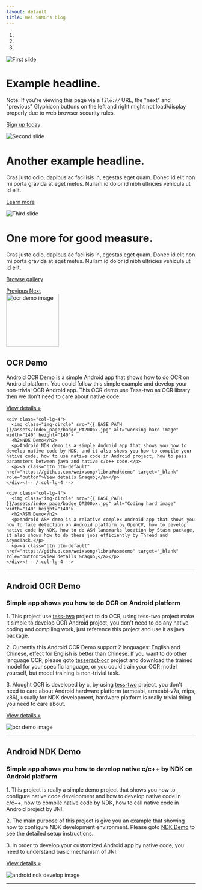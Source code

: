 ```yaml
---
layout: default
title: Wei SONG's blog
---
```


<!-- Carousel
================================================== -->
<div id="myCarousel" class="carousel slide" data-ride="carousel">
  <!-- Indicators -->
  <ol class="carousel-indicators">
    <li data-target="#myCarousel" data-slide-to="0" class="active"></li>
    <li data-target="#myCarousel" data-slide-to="1"></li>
    <li data-target="#myCarousel" data-slide-to="2"></li>
  </ol>
  <div class="carousel-inner" role="listbox">
    <div class="item active">
      <img class="first-slide" src="{{ BASE_PATH }}/assets/index_page/slide-new-img-cover.jpg" alt="First slide">
      <div class="container">
        <div class="carousel-caption">
          <h1>Example headline.</h1>
          <p>Note: If you're viewing this page via a <code>file://</code> URL, the "next" and "previous" Glyphicon buttons on the left and right might not load/display properly due to web browser security rules.</p>
          <p><a class="btn btn-lg btn-primary" href="#" role="button">Sign up today</a></p>
        </div>
      </div>
    </div>
    <div class="item">
      <img class="second-slide" src="{{ BASE_PATH }}/assets/index_page/2.jpg" alt="Second slide">
      <div class="container">
        <div class="carousel-caption">
          <h1>Another example headline.</h1>
          <p>Cras justo odio, dapibus ac facilisis in, egestas eget quam. Donec id elit non mi porta gravida at eget metus. Nullam id dolor id nibh ultricies vehicula ut id elit.</p>
          <p><a class="btn btn-lg btn-primary" href="#" role="button">Learn more</a></p>
        </div>
      </div>
    </div>
    <div class="item">
      <img class="third-slide" src="{{ BASE_PATH }}/assets/index_page/3.jpg" alt="Third slide">
      <div class="container">
        <div class="carousel-caption">
          <h1>One more for good measure.</h1>
          <p>Cras justo odio, dapibus ac facilisis in, egestas eget quam. Donec id elit non mi porta gravida at eget metus. Nullam id dolor id nibh ultricies vehicula ut id elit.</p>
          <p><a class="btn btn-lg btn-primary" href="#" role="button">Browse gallery</a></p>
        </div>
      </div>
    </div>
  </div>
  <a class="left carousel-control" href="#myCarousel" role="button" data-slide="prev">
    <span class="glyphicon glyphicon-chevron-left" aria-hidden="true"></span>
    <span class="sr-only">Previous</span>
  </a>
  <a class="right carousel-control" href="#myCarousel" role="button" data-slide="next">
    <span class="glyphicon glyphicon-chevron-right" aria-hidden="true"></span>
    <span class="sr-only">Next</span>
  </a>
</div>

<!-- Marketing messaging and featurettes
================================================== -->
<!-- Wrap the rest of the page in another container to center all the content. -->
<div class="container marketing">

  <!-- Three columns of text below the carousel -->
  <div class="row">
    <div class="col-lg-4">
      <img class="img-circle" src="{{ BASE_PATH }}/assets/index_page/OCR.jpg" alt="ocr demo image" width="140" height="140">
      <h2>OCR Demo</h2>
      <p>Android OCR Demo is a simple Android app that shows how to do OCR on Android platform. You could follow this simple example and develop your non-trivial OCR Android app.
      This OCR demo use Tess-two as OCR library then we don't need to care about native code.</p>
      <p><a class="btn btn-default" href="https://github.com/weixsong/libra#ocrdemo" target="_blank" role="button">View details &raquo;</a></p>
    </div><!-- /.col-lg-4 -->

    <div class="col-lg-4">
      <img class="img-circle" src="{{ BASE_PATH }}/assets/index_page/badge_PA200px.jpg" alt="working hard image" width="140" height="140">
      <h2>NDK Demo</h2>
      <p>Android NDK demo is a simple Android app that shows you how to develop native code by NDK, and it also shows you how to compile your native code, how to use native code in Android project, how to pass parameters between java and native c/c++ code.</p>
      <p><a class="btn btn-default" href="https://github.com/weixsong/libra#ndkdemo" target="_blank" role="button">View details &raquo;</a></p>
    </div><!-- /.col-lg-4 -->

    <div class="col-lg-4">
      <img class="img-circle" src="{{ BASE_PATH }}/assets/index_page/badge_QA200px.jpg" alt="Coding hard image" width="140" height="140">
      <h2>ASM Demo</h2>
      <p>Android ASM demo is a relative complex Android app that shows you how to face detection on Android platform by OpenCV, how to develop native code by NDK, how to do ASM landmarks location by Stasm package, it also shows how to do these jobs efficiently by Thread and AsyncTask.</p>
      <p><a class="btn btn-default" href="https://github.com/weixsong/libra#asmdemo" target="_blank" role="button">View details &raquo;</a></p>
    </div><!-- /.col-lg-4 -->
  </div><!-- /.row -->

  <!-- START THE FEATURETTES -->
  <hr class="featurette-divider">

  <div class="row featurette">
    <div class="col-md-7">
      <h2 class="featurette-heading">Android OCR Demo</h2>
      <h3>Simple app shows you how to do OCR on Android platform</h3>
      <p class="lead">1. This project use <a href="https://github.com/weixsong/tess-two">tess-two</a> project to do OCR, using tess-two project make it simple to develop OCR Android project, you don't need to do any native coding and compiling work, just reference this project and use it as java package.</p>
      <p class="lead">2. Currently this Android OCR Demo support 2 languages: English and Chinese, effect for English is better than Chinese. If you want to do other language OCR, please goto <a href="https://code.google.com/p/tesseract-ocr/">tesseract-ocr</a> project and download the trained model for your specific language, or you could train your OCR model yourself, but model training is non-trivial task.</p>
      <p class="lead">3. Alought OCR is developed by c, by using <a href="https://github.com/weixsong/tess-two">tess-two</a> project, you don't need to care about Android hardware platform (armeabi, armeabi-v7a, mips, x86), usually for NDK development, hardware platform is really trivial thing you need to care about.</p>
      <p><a class="btn btn-default" href="https://github.com/weixsong/libra#ocrdemo" target="_blank" role="button">View details &raquo;</a></p>
    </div>
    <div class="col-md-5">
      <img class="featurette-image img-responsive center-block" src="{{ site.url }}/assets/index_page/ocr_app_demo.png" alt="ocr demo image">
    </div>
  </div>

  <hr class="featurette-divider">

  <div class="row featurette">
    <div class="col-md-7 col-md-push-5">
      <h2 class="featurette-heading">Android NDK Demo</h2>
      <h3>Simple app shows you how to develop native c/c++ by NDK on Android platform</h3>
      <p class="lead">1. This project is really a simple demo project that shows you how to configure native code development and how to develop native code in c/c++, how to compile native code by NDK, how to call native code in Android project by JNI.</p>
      <p class="lead">2. The main purpose of this project is give you an example that showing how to configure NDK development environment. Please goto <a href="https://github.com/weixsong/libra#ndkdemo">NDK Demo</a> to see the detailed setup instructions.</p>
      <p class="lead">3. In order to develop your customized Android app by native code, you need to understand basic mechanism of JNI.</p>
      <p><a class="btn btn-default" href="https://github.com/weixsong/libra" target="_blank" role="button">View details &raquo;</a></p>
    </div>
    <div class="col-md-5 col-md-pull-7">
      <img class="featurette-image img-responsive center-block" src="{{ BASE_PATH }}/assets/index_page/ndk_demo.png" alt="android ndk develop image">
    </div>
  </div>
  <!-- /END THE FEATURETTES -->
  <hr class="featurette-heading">
</div>

